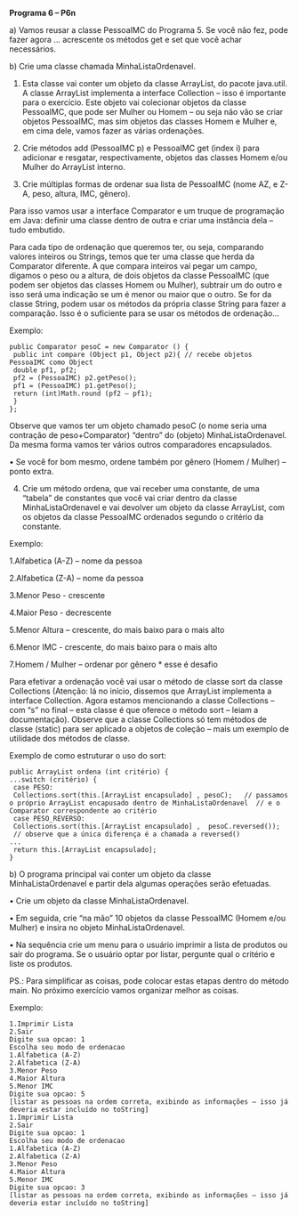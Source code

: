 **Programa 6 – P6n**

a) Vamos reusar a classe PessoaIMC do Programa 5. Se você não fez, pode fazer agora  ... acrescente os métodos get e set que você achar necessários. 

b) Crie uma classe chamada MinhaListaOrdenavel. 

1) Esta classe vai conter um objeto da classe ArrayList, do pacote java.util. A classe  ArrayList implementa a interface Collection – isso é importante para o exercício. Este  objeto vai colecionar objetos da classe PessoaIMC, que pode ser Mulher ou Homem – ou seja não vão se criar objetos PessoaIMC, mas sim objetos das classes Homem e  Mulher e, em cima dele, vamos fazer as várias ordenações. 

2) Crie métodos add (PessoaIMC p) e PessoaIMC get (index i) para adicionar e  resgatar, respectivamente, objetos das classes Homem e/ou Mulher do ArrayList interno. 

3) Crie múltiplas formas de ordenar sua lista de PessoaIMC (nome AZ, e Z-A, peso,  altura, IMC, gênero). 

Para isso vamos usar a interface Comparator e um truque de programação em Java:  definir uma classe dentro de outra e criar uma instância dela – tudo embutido.  

Para cada tipo de ordenação que queremos ter, ou seja, comparando valores inteiros ou  Strings, temos que ter uma classe que herda da Comparator diferente. A que compara  inteiros vai pegar um campo, digamos o peso ou a altura, de dois objetos da classe  PessoaIMC (que podem ser objetos das classes Homem ou Mulher), subtrair um do  outro e isso será uma indicação se um é menor ou maior que o outro. Se for da classe  String, podem usar os métodos da própria classe String para fazer a comparação. Isso é  o suficiente para se usar os métodos de ordenação... 

Exemplo: 
```
public Comparator pesoC = new Comparator () { 
 public int compare (Object p1, Object p2){ // recebe objetos PessoaIMC como Object 
 double pf1, pf2; 
 pf2 = (PessoaIMC) p2.getPeso(); 
 pf1 = (PessoaIMC) p1.getPeso(); 
 return (int)Math.round (pf2 – pf1); 
 } 
}; 
```

Observe que vamos ter um objeto chamado pesoC (o nome seria uma contração de  peso+Comparator) “dentro” do (objeto) MinhaListaOrdenavel. Da mesma forma vamos  ter vários outros comparadores encapsulados. 

• Se você for bom mesmo, ordene também por gênero (Homem / Mulher) – ponto  extra.

4) Crie um método ordena, que vai receber uma constante, de uma “tabela” de  constantes que você vai criar dentro da classe MinhaListaOrdenavel e vai devolver um  objeto da classe ArrayList, com os objetos da classe PessoaIMC ordenados segundo o  critério da constante. 

Exemplo: 

1.Alfabetica (A-Z) – nome da pessoa 

2.Alfabetica (Z-A) – nome da pessoa 

3.Menor Peso - crescente 

4.Maior Peso - decrescente 

5.Menor Altura – crescente, do mais baixo para o mais alto 

6.Menor IMC - crescente, do mais baixo para o mais alto 

7.Homem / Mulher – ordenar por gênero * esse é desafio 

Para efetivar a ordenação você vai usar o método de classe sort da classe Collections (Atenção: lá no início, dissemos que ArrayList implementa a interface Collection.  Agora estamos mencionando a classe Collections – com “s” no final – esta classe é que  oferece o método sort – leiam a documentação). Observe que a classe Collections só  tem métodos de classe (static) para ser aplicado a objetos de coleção – mais um  exemplo de utilidade dos métodos de classe.

Exemplo de como estruturar o uso do sort: 
```
public ArrayList ordena (int critério) { 
...switch (critério) { 
 case PESO:  
 Collections.sort(this.[ArrayList encapsulado] , pesoC);   // passamos o próprio ArrayList encapusado dentro de MinhaListaOrdenavel  // e o Comparator correspondente ao critério 
 case PESO_REVERSO:  
 Collections.sort(this.[ArrayList encapsulado] ,  pesoC.reversed()); 
 // observe que a única diferença é a chamada a reversed() 
... 
 return this.[ArrayList encapsulado]; 
} 
```
b) O programa principal vai conter um objeto da classe MinhaListaOrdenavel e partir  dela algumas operações serão efetuadas. 

• Crie um objeto da classe MinhaListaOrdenavel. 

• Em seguida, crie “na mão” 10 objetos da classe PessoaIMC (Homem e/ou Mulher) e  insira no objeto MinhaListaOrdenavel. 

• Na sequência crie um menu para o usuário imprimir a lista de produtos ou sair do  programa. Se o usuário optar por listar, pergunte qual o critério e liste os produtos.

PS.: Para simplificar as coisas, pode colocar estas etapas dentro do método main. No  próximo exercício vamos organizar melhor as coisas. 

Exemplo: 
```
1.Imprimir Lista 
2.Sair 
Digite sua opcao: 1 
Escolha seu modo de ordenacao 
1.Alfabetica (A-Z) 
2.Alfabetica (Z-A) 
3.Menor Peso 
4.Maior Altura 
5.Menor IMC 
Digite sua opcao: 5 
[listar as pessoas na ordem correta, exibindo as informações – isso já deveria estar incluído no toString] 
1.Imprimir Lista 
2.Sair 
Digite sua opcao: 1 
Escolha seu modo de ordenacao 
1.Alfabetica (A-Z) 
2.Alfabetica (Z-A) 
3.Menor Peso 
4.Maior Altura 
5.Menor IMC 
Digite sua opcao: 3 
[listar as pessoas na ordem correta, exibindo as informações – isso já deveria estar incluído no toString] 
```
